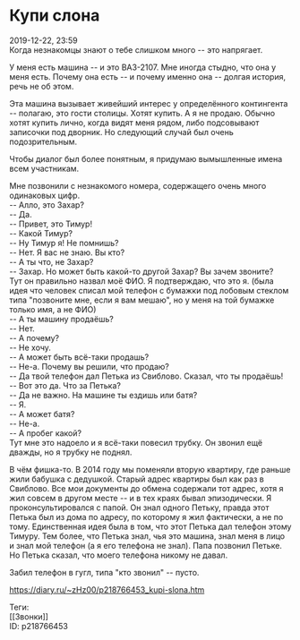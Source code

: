 Купи слона
===========

   
 2019-12-22, 23:59   
  Когда незнакомцы знают о тебе слишком много -- это напрягает.   
   
 У меня есть машина -- и это ВАЗ-2107. Мне иногда стыдно, что она у меня есть. Почему она есть -- и почему именно она -- долгая история, речь не об этом.   
   
 Эта машина вызывает живейший интерес у определённого контингента -- полагаю, это гости столицы. Хотят купить. А я не продаю. Обычно хотят купить лично, когда видят меня рядом, либо подсовывают записочки под дворник. Но следующий случай был очень подозрительным.   
   
 Чтобы диалог был более понятным, я придумаю вымышленные имена всем участникам.   
   
 Мне позвонили с незнакомого номера, содержащего очень много одинаковых цифр.   
 -- Алло, это Захар?   
 -- Да.   
 -- Привет, это Тимур!   
 -- Какой Тимур?   
 -- Ну Тимур я! Не помнишь?   
 -- Нет. Я вас не знаю. Вы кто?   
 -- А ты что, не Захар?   
 -- Захар. Но может быть какой-то другой Захар? Вы зачем звоните?   
 Тут он правильно назвал моё ФИО. Я подтверждаю, что это я. (была идея что человек списал мой телефон с бумажки под лобовым стеклом типа "позвоните мне, если я вам мешаю", но у меня на той бумажке только имя, а не ФИО)   
 -- А ты машину продаёшь?   
 -- Нет.   
 -- А почему?   
 -- Не хочу.   
 -- А может быть всё-таки продашь?   
 -- Не-а. Почему вы решили, что продаю?   
 -- Да твой телефон дал Петька из Свиблово. Сказал, что ты продаёшь!   
 -- Вот это да. Что за Петька?   
 -- Да не важно. На машине ты ездишь или батя?   
 -- Я.   
 -- А может батя?   
 -- Не-а.   
 -- А пробег какой?   
 Тут мне это надоело и я всё-таки повесил трубку. Он звонил ещё дважды, но я трубку не поднял.   
   
 В чём фишка-то. В 2014 году мы поменяли вторую квартиру, где раньше жили бабушка с дедушкой. Старый адрес квартиры был как раз в Свиблово. Все мои документы до обмена содержали тот адрес, хотя я жил совсем в другом месте -- и в тех краях бывал эпизодически. Я проконсультировался с папой. Он знал одного Петьку, правда этот Петька был из дома по адресу, по которому я жил фактически, а не по тому. Единственная идея была в том, что этот Петька дал телефон этому Тимуру. Тем более, что Петька знал, чья это машина, знал меня в лицо и знал мой телефон (а я его телефона не знал). Папа позвонил Петьке. Но Петька сказал, что моего телефона никому не давал.   
   
 Забил телефон в гугл, типа "кто звонил" -- пусто.   
    
 <https://diary.ru/~zHz00/p218766453_kupi-slona.htm>   
   
 Теги:   
 [[Звонки]]   
 ID: p218766453